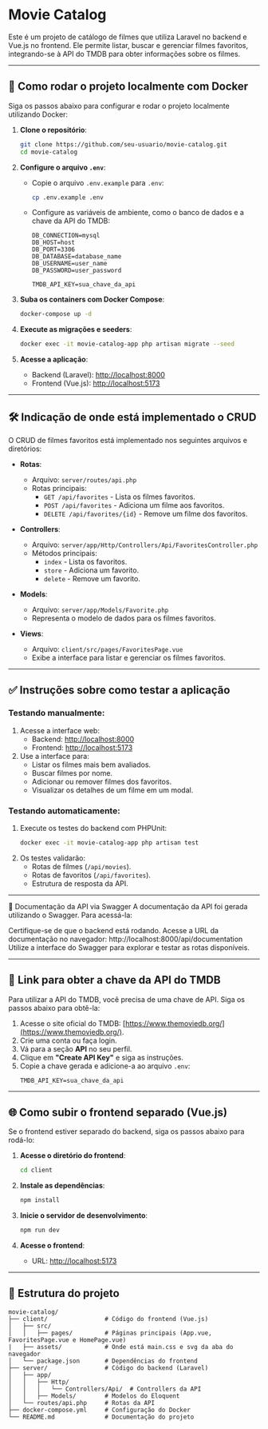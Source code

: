 
# Movie Catalog

Este é um projeto de catálogo de filmes que utiliza Laravel no backend e Vue.js no frontend. Ele permite listar, buscar e gerenciar filmes favoritos, integrando-se à API do TMDB para obter informações sobre os filmes.

---

## 🚀 Como rodar o projeto localmente com Docker

Siga os passos abaixo para configurar e rodar o projeto localmente utilizando Docker:

1. **Clone o repositório**:
   ```bash
   git clone https://github.com/seu-usuario/movie-catalog.git
   cd movie-catalog
   ```

2. **Configure o arquivo `.env`**:
   - Copie o arquivo `.env.example` para `.env`:
     ```bash
     cp .env.example .env
     ```
   - Configure as variáveis de ambiente, como o banco de dados e a chave da API do TMDB:
     ```
     DB_CONNECTION=mysql
     DB_HOST=host
     DB_PORT=3306
     DB_DATABASE=database_name
     DB_USERNAME=user_name
     DB_PASSWORD=user_password

     TMDB_API_KEY=sua_chave_da_api
     ```

3. **Suba os containers com Docker Compose**:
   ```bash
   docker-compose up -d
   ```

4. **Execute as migrações e seeders**:
   ```bash
   docker exec -it movie-catalog-app php artisan migrate --seed
   ```

5. **Acesse a aplicação**:
   - Backend (Laravel): [http://localhost:8000](http://localhost:8000)
   - Frontend (Vue.js): [http://localhost:5173](http://localhost:5173)

---

## 🛠️ Indicação de onde está implementado o CRUD

O CRUD de filmes favoritos está implementado nos seguintes arquivos e diretórios:

- **Rotas**:
  - Arquivo: `server/routes/api.php`
  - Rotas principais:
    - `GET /api/favorites` - Lista os filmes favoritos.
    - `POST /api/favorites` - Adiciona um filme aos favoritos.
    - `DELETE /api/favorites/{id}` - Remove um filme dos favoritos.

- **Controllers**:
  - Arquivo: `server/app/Http/Controllers/Api/FavoritesController.php`
  - Métodos principais:
    - `index` - Lista os favoritos.
    - `store` - Adiciona um favorito.
    - `delete` - Remove um favorito.

- **Models**:
  - Arquivo: `server/app/Models/Favorite.php`
  - Representa o modelo de dados para os filmes favoritos.

- **Views**:
  - Arquivo: `client/src/pages/FavoritesPage.vue`
  - Exibe a interface para listar e gerenciar os filmes favoritos.

---

## ✅ Instruções sobre como testar a aplicação

### Testando manualmente:
1. Acesse a interface web:
   - Backend: [http://localhost:8000](http://localhost:8000)
   - Frontend: [http://localhost:5173](http://localhost:5173)
2. Use a interface para:
   - Listar os filmes mais bem avaliados.
   - Buscar filmes por nome.
   - Adicionar ou remover filmes dos favoritos.
   - Visualizar os detalhes de um filme em um modal.

### Testando automaticamente:
1. Execute os testes do backend com PHPUnit:
   ```bash
   docker exec -it movie-catalog-app php artisan test
   ```
2. Os testes validarão:
   - Rotas de filmes (`/api/movies`).
   - Rotas de favoritos (`/api/favorites`).
   - Estrutura de resposta da API.

---

📜 Documentação da API via Swagger
A documentação da API foi gerada utilizando o Swagger. Para acessá-la:

Certifique-se de que o backend está rodando.
Acesse a URL da documentação no navegador:
http://localhost:8000/api/documentation
Utilize a interface do Swagger para explorar e testar as rotas disponíveis.

---

## 🔑 Link para obter a chave da API do TMDB

Para utilizar a API do TMDB, você precisa de uma chave de API. Siga os passos abaixo para obtê-la:

1. Acesse o site oficial do TMDB: [https://www.themoviedb.org/](https://www.themoviedb.org/).
2. Crie uma conta ou faça login.
3. Vá para a seção **API** no seu perfil.
4. Clique em **"Create API Key"** e siga as instruções.
5. Copie a chave gerada e adicione-a ao arquivo `.env`:
   ```
   TMDB_API_KEY=sua_chave_da_api
   ```

---

## 🌐 Como subir o frontend separado (Vue.js)

Se o frontend estiver separado do backend, siga os passos abaixo para rodá-lo:

1. **Acesse o diretório do frontend**:
   ```bash
   cd client
   ```

2. **Instale as dependências**:
   ```bash
   npm install
   ```

3. **Inicie o servidor de desenvolvimento**:
   ```bash
   npm run dev
   ```

4. **Acesse o frontend**:
   - URL: [http://localhost:5173](http://localhost:5173)

---

## 📂 Estrutura do projeto

```
movie-catalog/
├── client/                # Código do frontend (Vue.js)
│   ├── src/
│   │   ├── pages/         # Páginas principais (App.vue, FavoritesPage.vue e HomePage.vue)
|   ├── assets/            # Onde está main.css e svg da aba do navegador
│   └── package.json       # Dependências do frontend
├── server/                # Código do backend (Laravel)
│   ├── app/
│   │   ├── Http/
│   │   │   └── Controllers/Api/  # Controllers da API
│   │   ├── Models/        # Modelos do Eloquent
│   └── routes/api.php     # Rotas da API
├── docker-compose.yml     # Configuração do Docker
└── README.md              # Documentação do projeto
```
